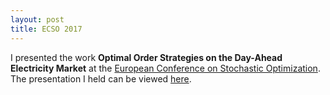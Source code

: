 ```yaml
---
layout: post
title: ECSO 2017
---
```


I presented the work **Optimal Order Strategies on the Day-Ahead Electricity Market** at the [European Conference on Stochastic Optimization](http://ecso2017.inf.uniroma3.it/index.html). The presentation I held can be viewed [here](/publications/ecso_2017/presentation.pdf).
